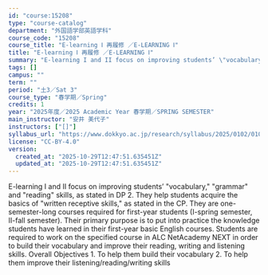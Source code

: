 ```yaml
---
id: "course:15208"
type: "course-catalog"
department: "外国語学部英語学科"
course_code: "15208"
course_title: "E-learning Ⅰ 再履修 ／E-LEARNING Ⅰ"
title: "E-learning Ⅰ 再履修 ／E-LEARNING Ⅰ"
summary: "E-learning I and II focus on improving students’ \"vocabulary,\" \"grammar\" and \"reading\" skills, as stated in DP 2. They h…"
tags: []
campus: ""
term: ""
period: "土3／Sat 3"
course_type: "春学期／Spring"
credits: 1
year: "2025年度／2025 Academic Year 春学期／SPRING SEMESTER"
main_instructor: "安井 美代子"
instructors: ["[]"]
syllabus_url: "https://www.dokkyo.ac.jp/research/syllabus/2025/0102/0102_15208_ja_JP.html"
license: "CC-BY-4.0"
version:
  created_at: "2025-10-29T12:47:51.635451Z"
  updated_at: "2025-10-29T12:47:51.635451Z"
---
```

E-learning I and II focus on improving students’ "vocabulary," "grammar" and "reading" skills, as stated in DP 2. They help students acquire the basics of "written receptive skills," as stated in the CP. They are one-semester-long courses required for first-year students (I-spring semester, II-fall semester). Their primary purpose is to put into practice the knowledge students have learned in their first-year basic English courses. Students are required to work on the specified course in ALC NetAcademy NEXT in order to build their vocabulary and improve their reading, writing and listening skills. Overall Objectives 1. To help them build their vocabulary 2. To help them improve their listening/reading/writing skills
